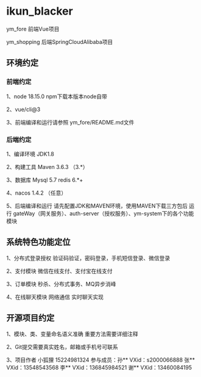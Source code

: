 # ikun_blacker
<p>
ym_fore 前端Vue项目
</p>

<p>
ym_shopping 后端SpringCloudAlibaba项目
</p>


## 环境约定

### 前端约定
<p>
1、node 18.15.0  npm下载本版本node自带
</p>
<p>
2、vue/cli@3
</p>
<p>
3、前端编译和运行请参照 ym_fore/README.md文件
</p>

### 后端约定
<p>
1、编译环境 JDK1.8 
</p>
<p>
2、构建工具 Maven 3.6.3 （3.*）
</p>
<p>
3、数据库 Mysql 5.7   redis 6.*+ 
</p>
<p>
4、nacos 1.4.2 （任意）
</p>
<p>
5、后端编译和运行 请先配置JDK和MAVEN环境，使用MAVEN下载三方包后 运行 gateWay（网关服务）、auth-server（授权服务）、ym-system下的各个功能模块
</p>

## 系统特色功能定位
<p>
1、分布式登录授权  验证码验证，密码登录，手机短信登录、微信登录
</p>
<p>
2、支付模块  微信在线支付、支付宝在线支付
</p>
<p>
3、订单模块 秒杀、分布式事务、MQ异步消峰
</p>
<p>
4、在线聊天模块 网络通信 实时聊天实现 
</p>

## 开源项目约定
<p>
1、模块、类、变量命名语义准确 重要方法需要详细注释 
</p>
<p>
2、Git提交需要真实姓名，邮箱或手机号可联系
</p>
<p>
3、项目作者 小狐狸 15224981324 参与成员：孙** VXid：s2000066888 张** VXid：13548543568 李** VXid：136845984521 谢** VXid：13460084195
</p>
